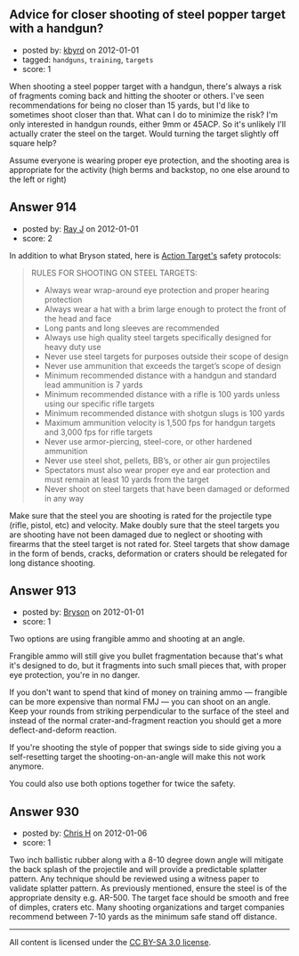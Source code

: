 ## Advice for closer shooting of steel popper target with a handgun?

- posted by: [kbyrd](https://stackexchange.com/users/-1/37-kbyrd) on 2012-01-01
- tagged: `handguns`, `training`, `targets`
- score: 1

<p>When shooting a steel popper target with a handgun, there's always a risk of fragments coming back and hitting the shooter or others. I've seen recommendations for being no closer than 15 yards, but I'd like to sometimes shoot closer than that. What can I do to minimize the risk? I'm only interested in handgun rounds, either 9mm or 45ACP. So it's unlikely I'll actually crater the steel on the target. Would turning the target slightly off square help? </p>

<p>Assume everyone is wearing proper eye protection, and the shooting area is appropriate for the activity (high berms and backstop, no one else around to the left or right)</p>



## Answer 914

- posted by: [Ray J](https://stackexchange.com/users/-1/166-ray-j) on 2012-01-01
- score: 2

<p>In addition to what Bryson stated, here is <a href="http://www.actiontarget.com" rel="nofollow">Action Target's</a> safety protocols:</p>

<blockquote>
  <p>RULES FOR SHOOTING ON STEEL TARGETS:</p>
  
  <ul>
  <li>Always wear wrap-around eye protection and proper hearing protection</li>
  <li>Always wear a hat with a brim large enough to protect the front of the head and face</li>
  <li>Long pants and long sleeves are recommended</li>
  <li>Always use high quality steel targets specifically designed for heavy duty use</li>
  <li>Never use steel targets for purposes outside their scope of design</li>
  <li>Never use ammunition that exceeds the target’s scope of design</li>
  <li>Minimum recommended distance with a handgun and standard lead ammunition is 7 yards</li>
  <li>Minimum recommended distance with a rifle is 100 yards unless using our specific rifle targets</li>
  <li>Minimum recommended distance with shotgun slugs is 100 yards</li>
  <li>Maximum ammunition velocity is 1,500 fps for handgun targets and 3,000 fps for rifle targets</li>
  <li>Never use armor-piercing, steel-core, or other hardened ammunition</li>
  <li>Never use steel shot, pellets, BB’s, or other air gun projectiles</li>
  <li>Spectators must also wear proper eye and ear protection and must remain at least 10 yards from the target</li>
  <li>Never shoot on steel targets that have been damaged or deformed in any way</li>
  </ul>
</blockquote>

<p>Make sure that the steel you are shooting is rated for the projectile type (rifle, pistol, etc) and velocity.  Make doubly sure that the steel targets you are shooting have not been damaged due to neglect or shooting with firearms that the steel target is not rated for.  Steel targets that show damage in the form of bends, cracks, deformation or craters should be relegated for long distance shooting.</p>



## Answer 913

- posted by: [Bryson](https://stackexchange.com/users/-1/32-bryson) on 2012-01-01
- score: 1

<p>Two options are using frangible ammo and shooting at an angle. </p>

<p>Frangible ammo will still give you bullet fragmentation because that's what it's designed to do, but it fragments into such small pieces that, with proper eye protection, you're in no danger.</p>

<p>If you don't want to spend that kind of money on training ammo — frangible can be more expensive than normal FMJ — you can shoot on an angle. Keep your rounds from striking perpendicular to the surface of the steel and instead of the normal crater-and-fragment reaction you should get a more deflect-and-deform reaction. </p>

<p>If you're shooting the style of popper that swings side to side giving you a self-resetting target the shooting-on-an-angle will make this not work anymore. </p>

<p>You could also use both options together for twice the safety. </p>



## Answer 930

- posted by: [Chris H](https://stackexchange.com/users/-1/350-chris-h) on 2012-01-06
- score: 1

<p>Two inch ballistic rubber along with a 8-10 degree down angle will mitigate the back splash of the projectile and will provide a predictable splatter pattern.  Any technique should be reviewed using a witness paper to validate splatter pattern.  As previously mentioned, ensure the steel is of the appropriate density e.g. AR-500.  The target face should be smooth and free of dimples, craters etc.  Many shooting organizations and target companies recommend between 7-10 yards as the minimum safe stand off distance.  </p>




---

All content is licensed under the [CC BY-SA 3.0 license](https://creativecommons.org/licenses/by-sa/3.0/).

